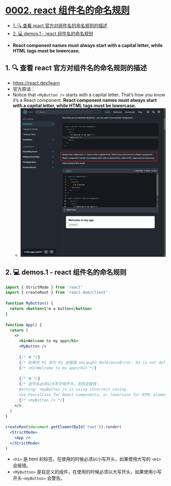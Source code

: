 # [0002. react 组件名的命名规则](https://github.com/Tdahuyou/TNotes.react/tree/main/0002.%20react%20%E7%BB%84%E4%BB%B6%E5%90%8D%E7%9A%84%E5%91%BD%E5%90%8D%E8%A7%84%E5%88%99)

<!-- region:toc -->
- [1. 🔍 查看 react 官方对组件名的命名规则的描述](#1--查看-react-官方对组件名的命名规则的描述)
- [2. 💻 demos.1 - react 组件名的命名规则](#2--demos1---react-组件名的命名规则)
<!-- endregion:toc -->
- **React component names must always start with a capital letter, while HTML tags must be lowercase.**

## 1. 🔍 查看 react 官方对组件名的命名规则的描述

- https://react.dev/learn
- 官方原话：
- Notice that `<MyButton />` starts with a capital letter. That’s how you know it’s a React component. **React component names must always start with a capital letter, while HTML tags must be lowercase.**
  - ![](assets/2024-09-24-11-24-37.png)

## 2. 💻 demos.1 - react 组件名的命名规则

```jsx
import { StrictMode } from 'react'
import { createRoot } from 'react-dom/client'

function MyButton() {
  return <button>I'm a button</button>
}

function App() {
  return (
    <>
      <h1>Welcome to my app</h1>
      <MyButton />

      {/* ❌ */}
      {/* 如果将 h1 改为 H1 会报错 Uncaught ReferenceError: H1 is not defined */}
      {/* <H1>Welcome to my app</H1> */}

      {/* ❌ */}
      {/* 组件名必须以大写字母开头，否则会报错：
      Warning: <myButton /> is using incorrect casing.
      Use PascalCase for React components, or lowercase for HTML elements. */}
      {/* <myButton /> */}
    </>
  )
}

createRoot(document.getElementById('root')).render(
  <StrictMode>
    <App />
  </StrictMode>
)
```

- `<h1>` 是 html 的标签，在使用的时候必须以小写开头，如果使用大写的 `<H1>` 会报错。
- `<MyButton>` 是自定义的组件，在使用的时候必须以大写开头，如果使用小写开头 `<myButton>` 会警告。
